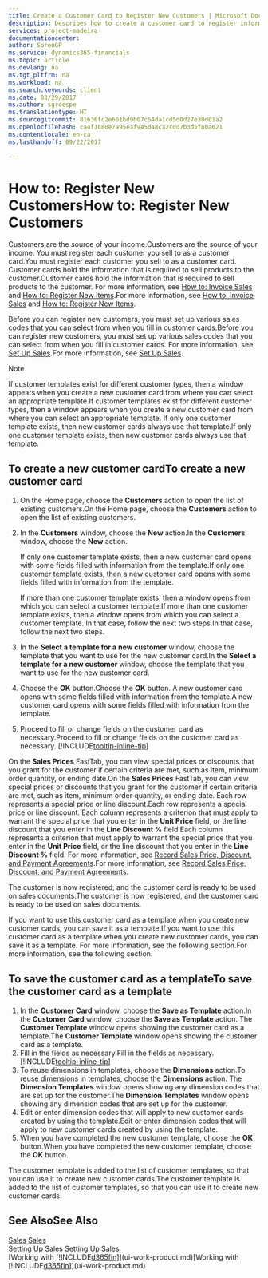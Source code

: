 ```yaml
---
title: Create a Customer Card to Register New Customers | Microsoft Docs
description: Describes how to create a customer card to register information about each new customer or client that you sell to.
services: project-madeira
documentationcenter: 
author: SorenGP
ms.service: dynamics365-financials
ms.topic: article
ms.devlang: na
ms.tgt_pltfrm: na
ms.workload: na
ms.search.keywords: client
ms.date: 03/29/2017
ms.author: sgroespe
ms.translationtype: HT
ms.sourcegitcommit: 81636fc2e661bd9b07c54da1cd5d0d27e30d01a2
ms.openlocfilehash: ca4f1880e7a95eaf945d48ca2cdd7b3d5f80a621
ms.contentlocale: en-ca
ms.lasthandoff: 09/22/2017

---
```

# <a name="how-to-register-new-customers"></a><span data-ttu-id="129b1-103">How to: Register New Customers</span><span class="sxs-lookup"><span data-stu-id="129b1-103">How to: Register New Customers</span></span>
<span data-ttu-id="129b1-104">Customers are the source of your income.</span><span class="sxs-lookup"><span data-stu-id="129b1-104">Customers are the source of your income.</span></span> <span data-ttu-id="129b1-105">You must register each customer you sell to as a customer card.</span><span class="sxs-lookup"><span data-stu-id="129b1-105">You must register each customer you sell to as a customer card.</span></span> <span data-ttu-id="129b1-106">Customer cards hold the information that is required to sell products to the customer.</span><span class="sxs-lookup"><span data-stu-id="129b1-106">Customer cards hold the information that is required to sell products to the customer.</span></span> <span data-ttu-id="129b1-107">For more information, see [How to: Invoice Sales](sales-how-invoice-sales.md) and [How to: Register New Items](inventory-how-register-new-items.md).</span><span class="sxs-lookup"><span data-stu-id="129b1-107">For more information, see [How to: Invoice Sales](sales-how-invoice-sales.md) and [How to: Register New Items](inventory-how-register-new-items.md).</span></span>  

<span data-ttu-id="129b1-108">Before you can register new customers, you must set up various sales codes that you can select from when you fill in customer cards.</span><span class="sxs-lookup"><span data-stu-id="129b1-108">Before you can register new customers, you must set up various sales codes that you can select from when you fill in customer cards.</span></span> <span data-ttu-id="129b1-109">For more information, see [Set Up Sales](sales-setup-sales.md).</span><span class="sxs-lookup"><span data-stu-id="129b1-109">For more information, see [Set Up Sales](sales-setup-sales.md).</span></span>

> [!NOTE]  
>   <span data-ttu-id="129b1-110">If customer templates exist for different customer types, then a window appears when you create a new customer card from where you can select an appropriate template.</span><span class="sxs-lookup"><span data-stu-id="129b1-110">If customer templates exist for different customer types, then a window appears when you create a new customer card from where you can select an appropriate template.</span></span> <span data-ttu-id="129b1-111">If only one customer template exists, then new customer cards always use that template.</span><span class="sxs-lookup"><span data-stu-id="129b1-111">If only one customer template exists, then new customer cards always use that template.</span></span>

## <a name="to-create-a-new-customer-card"></a><span data-ttu-id="129b1-112">To create a new customer card</span><span class="sxs-lookup"><span data-stu-id="129b1-112">To create a new customer card</span></span>
1. <span data-ttu-id="129b1-113">On the Home page, choose the **Customers** action to open the list of existing customers.</span><span class="sxs-lookup"><span data-stu-id="129b1-113">On the Home page, choose the **Customers** action to open the list of existing customers.</span></span>  
2. <span data-ttu-id="129b1-114">In the **Customers** window, choose the **New** action.</span><span class="sxs-lookup"><span data-stu-id="129b1-114">In the **Customers** window, choose the **New** action.</span></span>

    <span data-ttu-id="129b1-115">If only one customer template exists, then a new customer card opens with some fields filled with information from the template.</span><span class="sxs-lookup"><span data-stu-id="129b1-115">If only one customer template exists, then a new customer card opens with some fields filled with information from the template.</span></span>

    <span data-ttu-id="129b1-116">If more than one customer template exists, then a window opens from which you can select a customer template.</span><span class="sxs-lookup"><span data-stu-id="129b1-116">If more than one customer template exists, then a window opens from which you can select a customer template.</span></span> <span data-ttu-id="129b1-117">In that case, follow the next two steps.</span><span class="sxs-lookup"><span data-stu-id="129b1-117">In that case, follow the next two steps.</span></span>
3. <span data-ttu-id="129b1-118">In the **Select a template for a new customer** window, choose the template that you want to use for the new customer card.</span><span class="sxs-lookup"><span data-stu-id="129b1-118">In the **Select a template for a new customer** window, choose the template that you want to use for the new customer card.</span></span>
4. <span data-ttu-id="129b1-119">Choose the **OK** button.</span><span class="sxs-lookup"><span data-stu-id="129b1-119">Choose the **OK** button.</span></span> <span data-ttu-id="129b1-120">A new customer card opens with some fields filled with information from the template.</span><span class="sxs-lookup"><span data-stu-id="129b1-120">A new customer card opens with some fields filled with information from the template.</span></span>  
5. <span data-ttu-id="129b1-121">Proceed to fill or change fields on the customer card as necessary.</span><span class="sxs-lookup"><span data-stu-id="129b1-121">Proceed to fill or change fields on the customer card as necessary.</span></span> [!INCLUDE[tooltip-inline-tip](includes/tooltip-inline-tip_md.md)]

<span data-ttu-id="129b1-122">On the **Sales Prices** FastTab, you can view special prices or discounts that you grant for the customer if certain criteria are met, such as item, minimum order quantity, or ending date.</span><span class="sxs-lookup"><span data-stu-id="129b1-122">On the **Sales Prices** FastTab, you can view special prices or discounts that you grant for the customer if certain criteria are met, such as item, minimum order quantity, or ending date.</span></span> <span data-ttu-id="129b1-123">Each row represents a special price or line discount.</span><span class="sxs-lookup"><span data-stu-id="129b1-123">Each row represents a special price or line discount.</span></span> <span data-ttu-id="129b1-124">Each column represents a criterion that must apply to warrant the special price that you enter in the **Unit Price** field, or the line discount that you enter in the **Line Discount %** field.</span><span class="sxs-lookup"><span data-stu-id="129b1-124">Each column represents a criterion that must apply to warrant the special price that you enter in the **Unit Price** field, or the line discount that you enter in the **Line Discount %** field.</span></span> <span data-ttu-id="129b1-125">For more information, see [Record Sales Price, Discount, and Payment Agreements](sales-how-record-sales-price-discount-payment-agreements.md).</span><span class="sxs-lookup"><span data-stu-id="129b1-125">For more information, see [Record Sales Price, Discount, and Payment Agreements](sales-how-record-sales-price-discount-payment-agreements.md).</span></span>

<span data-ttu-id="129b1-126">The customer is now registered, and the customer card is ready to be used on sales documents.</span><span class="sxs-lookup"><span data-stu-id="129b1-126">The customer is now registered, and the customer card is ready to be used on sales documents.</span></span>

<span data-ttu-id="129b1-127">If you want to use this customer card as a template when you create new customer cards, you can save it as a template.</span><span class="sxs-lookup"><span data-stu-id="129b1-127">If you want to use this customer card as a template when you create new customer cards, you can save it as a template.</span></span> <span data-ttu-id="129b1-128">For more information, see the following section.</span><span class="sxs-lookup"><span data-stu-id="129b1-128">For more information, see the following section.</span></span>

## <a name="to-save-the-customer-card-as-a-template"></a><span data-ttu-id="129b1-129">To save the customer card as a template</span><span class="sxs-lookup"><span data-stu-id="129b1-129">To save the customer card as a template</span></span>
1. <span data-ttu-id="129b1-130">In the **Customer Card** window, choose the **Save as Template** action.</span><span class="sxs-lookup"><span data-stu-id="129b1-130">In the **Customer Card** window, choose the **Save as Template** action.</span></span> <span data-ttu-id="129b1-131">The **Customer Template** window opens showing the customer card as a template.</span><span class="sxs-lookup"><span data-stu-id="129b1-131">The **Customer Template** window opens showing the customer card as a template.</span></span>
2. <span data-ttu-id="129b1-132">Fill in the fields as necessary.</span><span class="sxs-lookup"><span data-stu-id="129b1-132">Fill in the fields as necessary.</span></span> [!INCLUDE[tooltip-inline-tip](includes/tooltip-inline-tip_md.md)]
3. <span data-ttu-id="129b1-133">To reuse dimensions in templates, choose the **Dimensions** action.</span><span class="sxs-lookup"><span data-stu-id="129b1-133">To reuse dimensions in templates, choose the **Dimensions** action.</span></span> <span data-ttu-id="129b1-134">The **Dimension Templates** window opens showing any dimension codes that are set up for the customer.</span><span class="sxs-lookup"><span data-stu-id="129b1-134">The **Dimension Templates** window opens showing any dimension codes that are set up for the customer.</span></span>
4. <span data-ttu-id="129b1-135">Edit or enter dimension codes that will apply to new customer cards created by using the template.</span><span class="sxs-lookup"><span data-stu-id="129b1-135">Edit or enter dimension codes that will apply to new customer cards created by using the template.</span></span>  
5. <span data-ttu-id="129b1-136">When you have completed the new customer template, choose the **OK** button.</span><span class="sxs-lookup"><span data-stu-id="129b1-136">When you have completed the new customer template, choose the **OK** button.</span></span>

<span data-ttu-id="129b1-137">The customer template is added to the list of customer templates, so that you can use it to create new customer cards.</span><span class="sxs-lookup"><span data-stu-id="129b1-137">The customer template is added to the list of customer templates, so that you can use it to create new customer cards.</span></span>

## <a name="see-also"></a><span data-ttu-id="129b1-138">See Also</span><span class="sxs-lookup"><span data-stu-id="129b1-138">See Also</span></span>
<span data-ttu-id="129b1-139">[Sales](sales-manage-sales.md)  </span><span class="sxs-lookup"><span data-stu-id="129b1-139">[Sales](sales-manage-sales.md)  </span></span>  
<span data-ttu-id="129b1-140">[Setting Up Sales](sales-setup-sales.md)  </span><span class="sxs-lookup"><span data-stu-id="129b1-140">[Setting Up Sales](sales-setup-sales.md)  </span></span>  
<span data-ttu-id="129b1-141">[Working with [!INCLUDE[d365fin](includes/d365fin_md.md)]](ui-work-product.md)</span><span class="sxs-lookup"><span data-stu-id="129b1-141">[Working with [!INCLUDE[d365fin](includes/d365fin_md.md)]](ui-work-product.md)</span></span>

